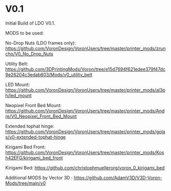 # V0.1


Initial Build of LDO V0.1.





MODS to be used:

No-Drop Nuts (LDO frames only): https://github.com/VoronDesign/VoronUsers/tree/master/printer_mods/zruncho/V0_No_Drop_Nuts

Utility Belt: https://github.com/3DPrintingMods/Voron/tree/e15d7694f621edee379f47dc9e26204c3edab603/Mods/v0_utility_belt

LED Mount: https://github.com/VoronDesign/VoronUsers/tree/master/printer_mods/al3ph/led_mount

Neopixel Front Bed Mount: https://github.com/VoronDesign/VoronUsers/tree/master/printer_mods/Andre/V0_Neopixel_Front_Bed_Mount

Extended tophat hinge: https://github.com/VoronDesign/VoronUsers/tree/master/printer_mods/golas/v0-extended-tophat-hinge

Kirigami Bed Front: https://github.com/VoronDesign/VoronUsers/tree/master/printer_mods/Kosh42EFG/kirigami_bed_front

Kirigami Bed: https://github.com/christophmuellerorg/voron_0_kirigami_bed

Additional MODS by Vector 3D : https://github.com/AdamV3D/V3D-Voron-Mods/tree/main/v0

